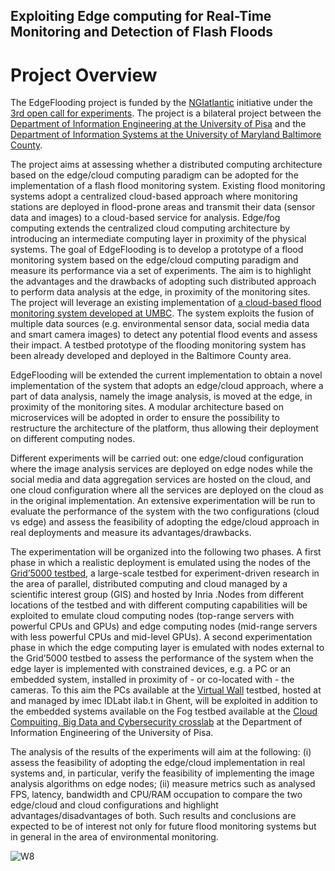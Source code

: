 ## Exploiting Edge computing for Real-Time Monitoring and Detection of Flash Floods

# Project Overview

The EdgeFlooding project is funded by the [NGIatlantic](https://ngiatlantic.eu/) initiative under the [3rd open call for experiments](https://ngiatlantic.eu/ngiatlanticeu-3rd-open-call). The project is a bilateral project between the [Department of Information Engineering at the University of Pisa](https://www.dii.unipi.it) and the [Department of Information Systems at the University of Maryland Baltimore County](https://informationsystems.umbc.edu/). 

The project aims at assessing whether a distributed computing architecture based on the edge/cloud computing paradigm can be adopted for the implementation of a flash flood monitoring system. Existing flood monitoring systems adopt a centralized cloud-based approach where monitoring stations are deployed in flood-prone areas and transmit their data (sensor data and images) to a cloud-based service for analysis. Edge/fog computing extends the centralized cloud computing architecture by introducing an intermediate computing layer in proximity of the physical systems. The goal of EdgeFlooding is to develop a prototype of a flood monitoring system based on the edge/cloud computing paradigm and measure its performance via a set of experiments. The aim is to highlight the advantages and the drawbacks of adopting such distributed approach to perform data analysis at the edge, in proximity of the monitoring sites. The project will leverage an existing implementation of [a cloud-based flood monitoring system developed at UMBC](https://mpsc.umbc.edu/projects/flash-flood-monitoring). The system exploits the fusion of multiple data sources (e.g. environmental sensor data, social media data and smart camera images) to detect any potential flood events and assess their impact. A testbed prototype of the flooding monitoring system has been already developed and deployed in the Baltimore County area. 

EdgeFlooding will be extended the current implementation to obtain a novel implementation of the system that adopts an edge/cloud approach, where a part of data analysis, namely the image analysis, is moved at the edge, in proximity of the monitoring sites. A modular architecture based on microservices will be adopted in order to ensure the possibility to restructure the architecture of the platform, thus allowing their deployment on different computing nodes. 

Different experiments will be carried out: one edge/cloud configuration where the image analysis services are deployed on edge nodes while the social media and data aggregation services are hosted on the cloud, and one cloud configuration where all the services are deployed on the cloud as in the original implementation. An extensive experimentation will be run to evaluate the performance of the system with the two configurations (cloud vs edge) and assess the feasibility of adopting the edge/cloud approach in real deployments and measure its advantages/drawbacks. 

The experimentation will be organized into the following two phases. A first phase in which a realistic deployment is emulated using the nodes of the [Grid’5000 testbed](https://www.grid5000.fr/w/Grid5000:Home), a large-scale testbed for experiment-driven research in the area of parallel, distributed computing and cloud managed by a scientific interest group (GIS) and hosted by Inria .Nodes from different locations of the testbed and with different computing capabilities will be exploited to emulate cloud computing nodes (top-range servers with powerful CPUs and GPUs) and edge computing nodes (mid-range servers with less powerful CPUs and mid-level GPUs). A second experimentation phase in which the edge computing layer is emulated with nodes external to the Grid’5000 testbed to assess the performance of the system when the edge layer is implemented with constrained devices, e.g. a PC or an embedded system, installed in proximity of - or co-located with - the cameras. To this aim the PCs available at the [Virtual Wall](https://www.ugent.be/ea/idlab/en/research/research-infrastructure/virtual-wall.htm) testbed, hosted at and managed by imec IDLabt ilab.t in Ghent, will be exploited in addition to the embedded systems available on the Fog testbed available at the [Cloud Compuiting, Big Data and Cybersecurity crosslab](https://crosslab.dii.unipi.it/cloud-computing-big-data-cybersecurity-lab) at the Department of Information Engineering of the University of Pisa. 

The analysis of the results of the experiments will aim at the following: (i) assess the feasibility of adopting the edge/cloud implementation in real systems and, in particular, verify the feasibility of implementing the image analysis algorithms on edge nodes; (ii) measure metrics such as analysed FPS, latency, bandwidth and CPU/RAM occupation to compare the two edge/cloud and cloud configurations and highlight advantages/disadvantages of both. Such results and conclusions are expected to be of interest not only for future flood monitoring systems but in general in the area of environmental monitoring.

![W8](https://user-images.githubusercontent.com/18681585/145365621-41636063-84ba-4b69-83a1-8104a86bd675.png)
